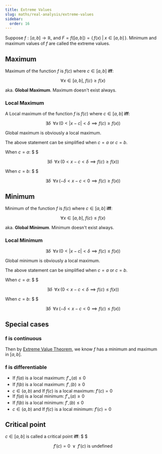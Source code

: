 ```yaml
---
title: Extreme Values
slug: maths/real-analysis/extreme-values
sidebar:
  order: 16
---
```


Suppose $f:[a,b]\rightarrow \mathbb{R}$, and
$F=f([a,b])=\Big\{\,f(x)\;|\;x\in [a,b]\,\Big\}$. Minimum and maximum values of
$f$ are called the extreme values.

## Maximum

Maximum of the function $f$ is $f(c)$ where $c\in[a,b]$ **iff**:

```math
\forall x \in [a,b],\; f(c)\ge f(x)
```

aka. **Global Maximum**. Maximum doesn't exist always.

### Local Maximum

A Local maximum of the function $f$ is $f(c)$ where $c\in[a,b]$ **iff**:

```math
\exists \delta\;\;\forall x\,(0<|x-c|<\delta \implies f(c)\ge f(x))
```

Global maximum is obviously a local maximum.

The above statement can be simplified when $c=a$ or $c=b$.

When $c=a$: $ $

```math
\exists \delta\;\;\forall x\,(0<x-c<\delta \implies f(c)\ge f(x))
```

When $c=b$: $ $

```math
\exists \delta\;\;\forall x\,(-\delta<x-c<0 \implies f(c)\ge f(x))
```

## Minimum

Minimum of the function $f$ is $f(c)$ where $c\in[a,b]$ **iff**:

```math
\forall x \in [a,b],\; f(c)\le f(x)

```

aka. **Global Minimum**. Minimum doesn't exist always.

### Local Minimum

```math
\exists \delta\;\;\forall x\,(0<|x-c|<\delta \implies f(c)\le f(x))
```

Global minimum is obviously a local maximum.

The above statement can be simplified when $c=a$ or $c=b$.

When $c=a$: $ $

```math
\exists \delta\;\;\forall x\,(0<x-c<\delta \implies f(c)\le f(x))
```

When $c=b$: $ $

```math
\exists \delta\;\;\forall x\,(-\delta<x-c<0 \implies f(c)\le f(x))
```

## Special cases

### f is continuous

Then by
[Extreme Value Theorem](/maths/real-analysis/theorems-related-to-continuity/#extreme-value-theorem),
we know $f$ has a minimum and maximum in $[a,b]$.

### f is differentiable

- If $f(a)$ is a local maximum: $f'_{\text{+}}(a)\le 0$
- If $f(b)$ is a local maximum: $f'_{\text{-}}(b)\ge 0$
- $c\in(a,b)$ and If $f(c)$ is a local maximum: $f'(c)= 0$
- If $f(a)$ is a local minimum: $f'_{\text{+}}(a)\ge 0$
- If $f(b)$ is a local minimum: $f'_{\text{-}}(b)\le 0$
- $c\in(a,b)$ and If $f(c)$ is a local minimum: $f'(c)= 0$

## Critical point

$c\in[a,b]$ is called a critical point **iff**: $ $

```math
f'(c)=0 \;\;\lor\;\;f'(c)\text{ is undefined}
```
